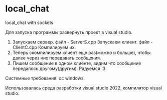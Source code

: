 # local_chat
local_chat with sockets

Для запуска программы развернуть проект в visual studio.
1) Запускаем сервер. файл - ServerS.cpp
   Запускаем клиент. файл - ClientC.cpp 
   Компилируем их.
2) Теперь скомпилируем клиент еще раз(можно и больше), чтобы далее через них передавать сообщения.
3) Пишем сообщение в одном клиенте, видим что сообщение передалось другому(другим). Радуемся :3

Системные требования: ос windows. 

Использовалась среда разработки visual studio 2022, компилятор visual studio.

